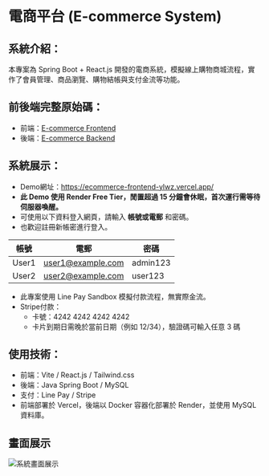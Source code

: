 # 電商平台 (E-commerce System)

## 系統介紹：
本專案為 Spring Boot + React.js 開發的電商系統，模擬線上購物商城流程，實作了會員管理、商品瀏覽、購物結帳與支付金流等功能。

## 前後端完整原始碼：
- 前端：[E-commerce Frontend](https://github.com/felixven/ecommerce-frontend.git)
- 後端：[E-commerce Backend](https://github.com/felixven/ecommerce-backend.git)

## 系統展示：
- Demo網址：https://ecommerce-frontend-ylwz.vercel.app/
- **此 Demo 使用 Render Free Tier，閒置超過 15 分鐘會休眠，首次運行需等待伺服器喚醒。**
- 可使用以下資料登入網頁，請輸入 **帳號或電郵** 和密碼。  
- 也歡迎註冊新帳密進行登入。

|帳號     |電郵                   |密碼      |
|--------|--------------------- |----------|
| User1  | user1@example.com    |admin123  |
| User2  |user2@example.com    |user123   |
- 此專案使用 Line Pay Sandbox 模擬付款流程，無實際金流。
- Stripe付款：
   - 卡號：4242 4242 4242 4242
   - 卡片到期日需晚於當前日期（例如 12/34），驗證碼可輸入任意 3 碼

## 使用技術：
- 前端：Vite / React.js / Tailwind.css
- 後端：Java Spring Boot / MySQL
- 支付：Line Pay / Stripe
- 前端部署於 Vercel，後端以 Docker 容器化部署於 Render，並使用 MySQL 資料庫。

## 畫面展示
![系統畫面展示](https://github.com/felixven/ecommerce-frontend/blob/main/docs/shopping-addcart-flow.gif?raw=true)


